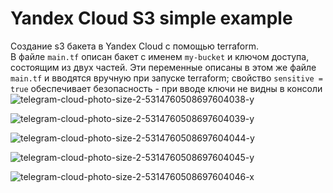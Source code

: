 # Yandex Cloud S3 simple example
Создание s3 бакета в Yandex Cloud с помощью terraform.\
В файле `main.tf` описан бакет с именем `my-bucket` и ключом доступа, состоящим из двух частей. Эти переменные описаны в этом же файле `main.tf` и вводятся вручную при запуске terraform; свойство `sensitive = true` обеспечивает безопасность - при вводе ключи не видны в консоли
![telegram-cloud-photo-size-2-5314760508697604038-y](https://github.com/user-attachments/assets/b984015b-a6b0-4d59-9391-ac89990c599b)

![telegram-cloud-photo-size-2-5314760508697604039-y](https://github.com/user-attachments/assets/f9a05d5f-78ec-4ab0-9e5b-ba938ae2484c)

![telegram-cloud-photo-size-2-5314760508697604044-y](https://github.com/user-attachments/assets/df927f11-ef8f-485d-81b6-873825660d88)

![telegram-cloud-photo-size-2-5314760508697604045-y](https://github.com/user-attachments/assets/d8d9d50e-2f2c-47dc-9b55-cbce68d31700)

![telegram-cloud-photo-size-2-5314760508697604046-x](https://github.com/user-attachments/assets/56429dbd-1591-43a7-90e3-20196cd7621c)
